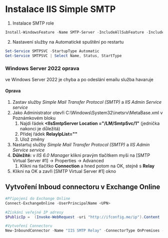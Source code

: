 # Instalace IIS Simple SMTP

1) Instalace SMTP role
```powershell
Install-WindowsFeature -Name SMTP-Server -IncludeAllSubFeature -IncludeManagementTools -Restart
```

2) Nastavení služby na Automatické spuštění po restartu
```powershell
Set-Service SMTPSVC -StartupType Automatic
Get-Service SMTPSVC | Select Name, Status, StartType
```

### Windows Server 2022 oprava
ve Windows Server 2022 je chyba a po odeslání emailu služba havaruje

#### Oprava
1) Zastav služby *Simple Mail Transfer Protocol (SMTP)* a *IIS Admin Service service*
2) Jako Administrator otevři C:\Windows\System32\inetsrv\MetaBase.xml v Poznámkovém bloku
   1) Najdi řádek **<IIsSmtpServer Location ="/LM/SmtpSvc/1"** (jednička nakonci je důležitá)
   2) Přidej řádek **RelayIpList=""**
   2) Ulož změny
3) Nastartuj služby *Simple Mail Transfer Protocol (SMTP)* a *IIS Admin Service service*
4) **Důležité:** v *IIS 6.0 Manager* klikni pravým tlačítkem myši na [SMTP Virtual Server #1] -> Properties -> Advanced
   1) Klikni na tlačítko **Connection** a hned potom na OK, stejně s **Relay**
5) Klikni na OK a zavři [SMTP Virtual Server #1] okno

## Vytvoření Inboud connectoru v Exchange Online
```powershell
#Připojení do Exchange Online
Connect-ExchangeOnline -UserPrincipalName <UPN>

#Získání veřejné IP adresy
$PublicIp =  (Invoke-WebRequest -uri "http://ifconfig.me/ip").Content

#Vytvoření Connectoru
New-InboundConnector -Name "IIS SMTP Relay" -ConnectorType OnPremises -SenderDomains *.contoso.com -SenderIPAddresses $PublicIP